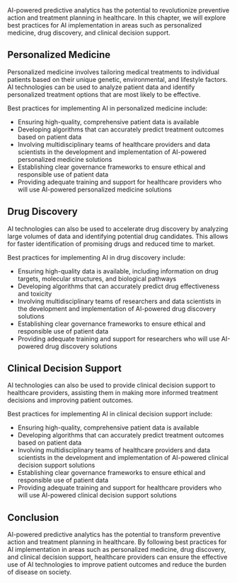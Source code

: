

AI-powered predictive analytics has the potential to revolutionize preventive action and treatment planning in healthcare. In this chapter, we will explore best practices for AI implementation in areas such as personalized medicine, drug discovery, and clinical decision support.

Personalized Medicine
---------------------

Personalized medicine involves tailoring medical treatments to individual patients based on their unique genetic, environmental, and lifestyle factors. AI technologies can be used to analyze patient data and identify personalized treatment options that are most likely to be effective.

Best practices for implementing AI in personalized medicine include:

* Ensuring high-quality, comprehensive patient data is available
* Developing algorithms that can accurately predict treatment outcomes based on patient data
* Involving multidisciplinary teams of healthcare providers and data scientists in the development and implementation of AI-powered personalized medicine solutions
* Establishing clear governance frameworks to ensure ethical and responsible use of patient data
* Providing adequate training and support for healthcare providers who will use AI-powered personalized medicine solutions

Drug Discovery
--------------

AI technologies can also be used to accelerate drug discovery by analyzing large volumes of data and identifying potential drug candidates. This allows for faster identification of promising drugs and reduced time to market.

Best practices for implementing AI in drug discovery include:

* Ensuring high-quality data is available, including information on drug targets, molecular structures, and biological pathways
* Developing algorithms that can accurately predict drug effectiveness and toxicity
* Involving multidisciplinary teams of researchers and data scientists in the development and implementation of AI-powered drug discovery solutions
* Establishing clear governance frameworks to ensure ethical and responsible use of patient data
* Providing adequate training and support for researchers who will use AI-powered drug discovery solutions

Clinical Decision Support
-------------------------

AI technologies can also be used to provide clinical decision support to healthcare providers, assisting them in making more informed treatment decisions and improving patient outcomes.

Best practices for implementing AI in clinical decision support include:

* Ensuring high-quality, comprehensive patient data is available
* Developing algorithms that can accurately predict treatment outcomes based on patient data
* Involving multidisciplinary teams of healthcare providers and data scientists in the development and implementation of AI-powered clinical decision support solutions
* Establishing clear governance frameworks to ensure ethical and responsible use of patient data
* Providing adequate training and support for healthcare providers who will use AI-powered clinical decision support solutions

Conclusion
----------

AI-powered predictive analytics has the potential to transform preventive action and treatment planning in healthcare. By following best practices for AI implementation in areas such as personalized medicine, drug discovery, and clinical decision support, healthcare providers can ensure the effective use of AI technologies to improve patient outcomes and reduce the burden of disease on society.
